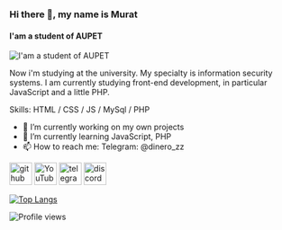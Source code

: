 ### Hi there 👋, my name is Murat
#### I'am a student of AUPET
![I'am a student of AUPET](https://i.pinimg.com/736x/ae/6b/39/ae6b391b0ac6cb36d842c3790807a62e.jpg)

Now i'm studying at the university. My specialty is information security systems. I am currently studying front-end development, in particular JavaScript and a little PHP.

Skills: HTML / CSS / JS / MySql / PHP

- 🔭 I’m currently working on my own projects 
- 🌱 I’m currently learning JavaScript, PHP 
- 📫 How to reach me: Telegram: @dinero_zz 


[<img src='https://cdn.jsdelivr.net/npm/simple-icons@3.0.1/icons/github.svg' alt='github' height='40'>](https://github.com/dinerozz)  [<img src='https://cdn.jsdelivr.net/npm/simple-icons@3.0.1/icons/youtube.svg' alt='YouTube' height='40'>](https://www.youtube.com/channel/UCDL4rvAwxnkoZss2SddjsbQ)  [<img src='https://cdn.jsdelivr.net/npm/simple-icons@3.0.1/icons/telegram.svg' alt='telegram' height='40'>](https://t.me/dinero_zz)  [<img src='https://cdn.jsdelivr.net/npm/simple-icons@3.0.1/icons/discord.svg' alt='discord' height='40'>](dinero_zz#1337)  

[![Top Langs](https://github-readme-stats.vercel.app/api/top-langs/?username=dinerozz)](https://github.com/anuraghazra/github-readme-stats)

![Profile views](https://gpvc.arturio.dev/dinerozz)  